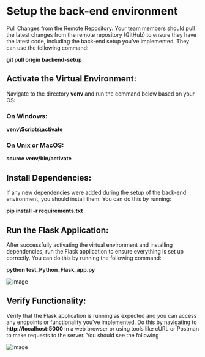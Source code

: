 # Setup the back-end environment
Pull Changes from the Remote Repository:
Your team members should pull the latest changes from the remote repository (GitHub) to ensure they have the latest code, including the back-end setup you've implemented. They can use the following command:

**git pull origin backend-setup**

## Activate the Virtual Environment:
Navigate to the directory **venv** and run the command below based on your OS:

### On Windows:

**venv\Scripts\activate**

### On Unix or MacOS:

**source venv/bin/activate** 

## Install Dependencies:
If any new dependencies were added during the setup of the back-end environment, you should install them. You can do this by running:

**pip install -r requirements.txt**

## Run the Flask Application:
After successfully activating the virtual environment and installing dependencies, run the Flask application to ensure everything is set up correctly. You can do this by running the following command:

**python test_Python_Flask_app.py**

![image](https://github.com/TSP-24/TSP-24/assets/110961902/161b47ef-1f37-4bdf-aaa3-b5eb58a449f6)


## Verify Functionality:
Verify that the Flask application is running as expected and you can access any endpoints or functionality you've implemented. Do this by navigating to **http://localhost:5000** in a web browser or using tools like cURL or Postman to make requests to the server. You should see the following

![image](https://github.com/TSP-24/TSP-24/assets/110961902/dfd66861-3158-40bf-a7d5-c6fdd221eed8)
